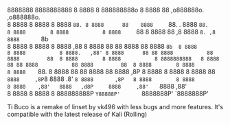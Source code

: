 

                                                                                                        
8888888 8888888888  8 8888           8 888888888o   8 8888      88     ,o888888o.        ,o888888o.     
      8 8888        8 8888           8 8888    `88. 8 8888      88    8888     `88.   . 8888     `88.   
      8 8888        8 8888           8 8888     `88 8 8888      88 ,8 8888       `8. ,8 8888       `8b  
      8 8888        8 8888           8 8888     ,88 8 8888      88 88 8888           88 8888        `8b 
      8 8888        8 8888           8 8888.   ,88' 8 8888      88 88 8888           88 8888         88 
      8 8888        8 8888           8 8888888888   8 8888      88 88 8888           88 8888         88 
      8 8888        8 8888           8 8888    `88. 8 8888      88 88 8888           88 8888        ,8P 
      8 8888        8 8888           8 8888      88 ` 8888     ,8P `8 8888       .8' `8 8888       ,8P  
      8 8888        8 8888           8 8888    ,88'   8888   ,d8P     8888     ,88'   ` 8888     ,88'   
      8 8888        8 8888           8 888888888P      `Y88888P'       `8888888P'        `8888888P'     




Ti Buco is a remake of linset by vk496 with less bugs and more features. It's compatible with the latest release of Kali (Rolling)


